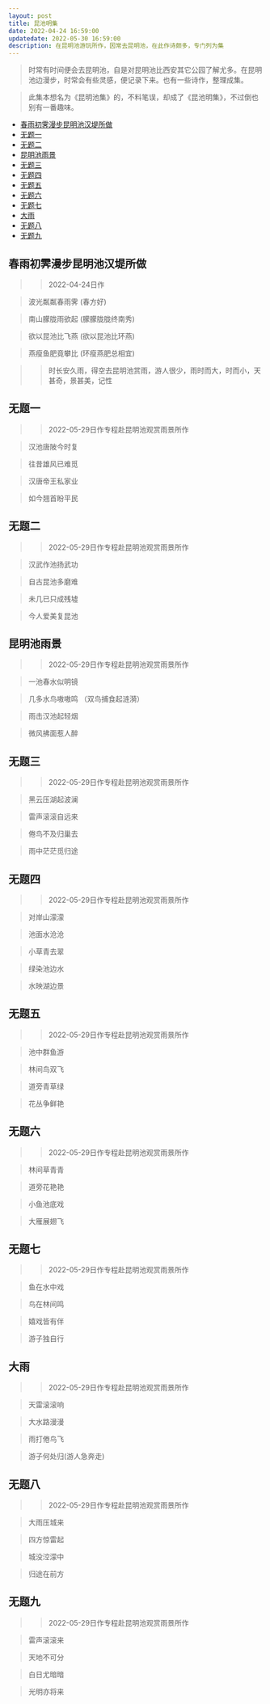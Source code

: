 ```yaml
---
layout: post
title: 昆池明集
date: 2022-04-24 16:59:00
updatedate: 2022-05-30 16:59:00
description: 在昆明池游玩所作，因常去昆明池，在此作诗颇多，专门列为集
---
```


> 时常有时间便会去昆明池，自是对昆明池比西安其它公园了解尤多。在昆明池边漫步，时常会有些灵感，便记录下来。也有一些诗作，整理成集。

> 此集本想名为《昆明池集》的，不料笔误，却成了《昆池明集》，不过倒也别有一番趣味。

- [春雨初霁漫步昆明池汉堤所做](#春雨初霁漫步昆明池汉堤所做)
- [无题一](#无题一)
- [无题二](#无题二)
- [昆明池雨景](#昆明池雨景)
- [无题三](#无题三)
- [无题四](#无题四)
- [无题五](#无题五)
- [无题六](#无题六)
- [无题七](#无题七)
- [大雨](#大雨)
- [无题八](#无题八)
- [无题九](#无题九)

## 春雨初霁漫步昆明池汉堤所做

> > 2022-04-24日作

> 波光粼粼春雨霁 (春方好)

> 南山朦胧雨欲起 (朦朦胧胧终南秀)

> 欲以昆池比飞燕 (欲以昆池比环燕)

> 燕瘦鱼肥竟攀比 (环瘦燕肥总相宜)

> > 时长安久雨，得空去昆明池赏雨，游人很少，雨时而大，时而小，天甚奇，景甚美，记性

## 无题一

> > 2022-05-29日作专程赴昆明池观赏雨景所作 

> 汉池唐陂今时复

> 往昔雄风已难觅

> 汉唐帝王私家业

> 如今翘首盼平民

## 无题二

> > 2022-05-29日作专程赴昆明池观赏雨景所作 

> 汉武作池扬武功

> 自古昆池多磨难

> 未几已只成残墟

> 今人爱美复昆池

## 昆明池雨景

> > 2022-05-29日作专程赴昆明池观赏雨景所作 

> 一池春水似明镜

> 几多水鸟嗷嗷鸣 （双鸟捕食起涟漪）

> 雨击汉池起轻烟

> 微风拂面惹人醉

## 无题三

> > 2022-05-29日作专程赴昆明池观赏雨景所作 

> 黑云压湖起波澜

> 雷声滚滚自远来

> 倦鸟不及归巢去

> 雨中茫茫觅归途

## 无题四

> > 2022-05-29日作专程赴昆明池观赏雨景所作 

> 对岸山濛濛

> 池面水沧沧

> 小草青去翠

> 绿染池边水

> 水映湖边景

## 无题五

> > 2022-05-29日作专程赴昆明池观赏雨景所作 

> 池中群鱼游

> 林间鸟双飞

> 道旁青草绿

> 花丛争鲜艳

## 无题六

> > 2022-05-29日作专程赴昆明池观赏雨景所作 

> 林间草青青

> 道旁花艳艳

> 小鱼池底戏

> 大雁展翅飞

## 无题七

> > 2022-05-29日作专程赴昆明池观赏雨景所作 

> 鱼在水中戏

> 鸟在林间鸣

> 嬉戏皆有伴

> 游子独自行

## 大雨

> > 2022-05-29日作专程赴昆明池观赏雨景所作 

> 天雷滚滚响

> 大水路漫漫

> 雨打倦鸟飞

> 游子何处归(游人急奔走)

## 无题八

> > 2022-05-29日作专程赴昆明池观赏雨景所作 

> 大雨压城来

> 四方惊雷起

> 城没涳濛中

> 归途在前方

## 无题九

> > 2022-05-29日作专程赴昆明池观赏雨景所作 

> 雷声滚滚来

> 天地不可分

> 白日尤暗暗

> 光明亦将来